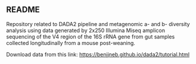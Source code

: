 ## README

Repository related to DADA2 pipeline and metagenomic a- and b- diversity analysis using data generated by 2x250 Illumina Miseq amplicon sequencing of the V4 region of the 16S rRNA gene from gut samples collected longitudinally from a mouse post-weaning.

Download data from this link:
https://benjjneb.github.io/dada2/tutorial.html